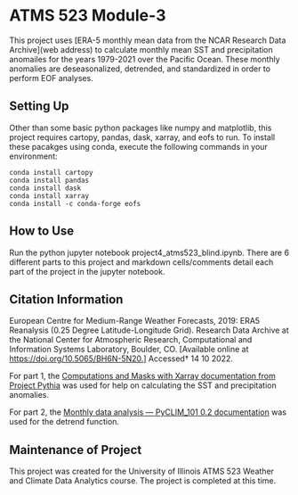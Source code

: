 # ATMS 523 Module-3

This project uses [ERA-5 monthly mean data from the NCAR Research Data Archive](web address) to calculate monthly mean SST and precipitation anomailes for the years 1979-2021 over the Pacific Ocean. These monthly anomalies are deseasonalized, detrended, and standardized in order to perform EOF analyses. 

## Setting Up
Other than some basic python packages like numpy and matplotlib, this project requires cartopy, pandas, dask, xarray, and eofs to run. To install these pacakges using conda, execute the following commands in your environment:
    
    conda install cartopy
    conda install pandas
    conda install dask
    conda install xarray
    conda install -c conda-forge eofs

## How to Use
Run the python jupyter notebook project4_atms523_blind.ipynb. There are 6 different parts to this project and markdown cells/comments detail each part of the project in the jupyter notebook.

## Citation Information
European Centre for Medium-Range Weather Forecasts, 2019: ERA5 Reanalysis (0.25 Degree Latitude-Longitude Grid). Research Data Archive at the National Center for Atmospheric Research, Computational and Information Systems Laboratory, Boulder, CO. [Available online at https://doi.org/10.5065/BH6N-5N20.] Accessed† 14 10 2022.

For part 1, the [Computations and Masks with Xarray documentation from Project Pythia](https://foundations.projectpythia.org/core/xarray/computation-masking.html) was used for help on calculating the SST and precipitation anomalies.

For part 2, the [Monthly data analysis — PyCLIM_101 0.2 documentation](https://climate.usu.edu/people/yoshi/pyclm101/monthly.html) was used for the detrend function.

## Maintenance of Project
This project was created for the University of Illinois ATMS 523 Weather and Climate Data Analytics course. The project is completed at this time.
